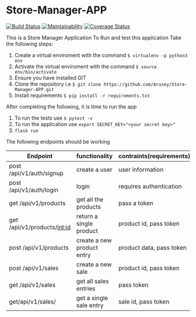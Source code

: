 # Store-Manager-APP
[![Build Status](https://travis-ci.com/Arusey/Store-Manager-APP.svg?branch=bg-fix-travis-bug-161338498)](https://travis-ci.com/Arusey/Store-Manager-APP)
[![Maintainability](https://api.codeclimate.com/v1/badges/46d09c2ea4d6f1184814/maintainability)](https://codeclimate.com/github/Arusey/Store-Manager-APP/maintainability)
[![Coverage Status](https://coveralls.io/repos/github/Arusey/Store-Manager-APP/badge.svg?branch=bg-fix-travis-bug-161338498)](https://coveralls.io/github/Arusey/Store-Manager-APP?branch=bg-fix-travis-bug-161338498)


This is a Store Manager Application
To Run and test this application
Take the following steps:
1. Create a virtual enviroment with the command `$ virtualenv -p python3 env`
1. Activate the virtual enviroment with the command `$ source env/bin/activate`
1. Ensure you have installed GIT
1. Clone the repository i.e `$ git clone https://github.com/Arusey/Store-Manager-APP.git`
1. Install requirements `$ pip install -r requirements.txt`

After completing the following, it is time to run the app
1. To run the tests use `$ pytest -v`
1. To run the application use `export SECRET_KEY="<your secret key>"`
1. `flask run`




The following endpoints should be working


|Endpoint|functionality|contraints(requirements)|
|-------|-------------|----------|
|post /api/v1/auth/signup|create a user|user information|
|post /api/v1/auth/login | login |requires authentication |
|get /api/v1/products| get all the products| pass a token |
|get /api/v1/products/<int:id>|return a single product| product id, pass token|
|post /api/v1/products | create a new product entry| product data, pass token|
|post /api/v1/sales | create a new sale| product id, pass token|
|get /api/v1/sales | get all sales entries| pass token|
|get/api/v1/sales/<saleid>|get a single sale entry| sale id, pass token| 
  
  
